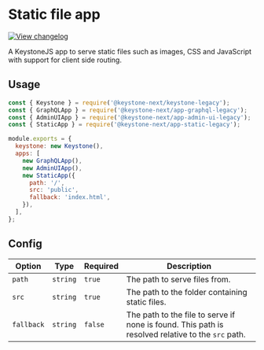 <!--[meta]
section: api
subSection: apps
title: Static file app
[meta]-->

# Static file app

[![View changelog](https://img.shields.io/badge/changelogs.xyz-Explore%20Changelog-brightgreen)](https://changelogs.xyz/@keystonejs/app-static)

A KeystoneJS app to serve static files such as images, CSS and JavaScript with support for client side routing.

## Usage

```js title=index.js
const { Keystone } = require('@keystone-next/keystone-legacy');
const { GraphQLApp } = require('@keystone-next/app-graphql-legacy');
const { AdminUIApp } = require('@keystone-next/app-admin-ui-legacy');
const { StaticApp } = require('@keystone-next/app-static-legacy');

module.exports = {
  keystone: new Keystone(),
  apps: [
    new GraphQLApp(),
    new AdminUIApp(),
    new StaticApp({
      path: '/',
      src: 'public',
      fallback: 'index.html',
    }),
  ],
};
```

## Config

| Option     | Type     | Required | Description                                                                                       |
| ---------- | -------- | -------- | ------------------------------------------------------------------------------------------------- |
| `path`     | `string` | `true`   | The path to serve files from.                                                                     |
| `src`      | `string` | `true`   | The path to the folder containing static files.                                                   |
| `fallback` | `string` | `false`  | The path to the file to serve if none is found. This path is resolved relative to the `src` path. |
